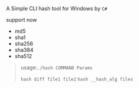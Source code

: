 A Simple CLI hash tool for Windows by `C#`

support now

-   md5
-   sha1
-   sha256
-   sha384
-   sha512

>   usage:`./hash COMMAND Params`
>
>   `hash diff file1 file2`
>   `hash __hash_alg files`

